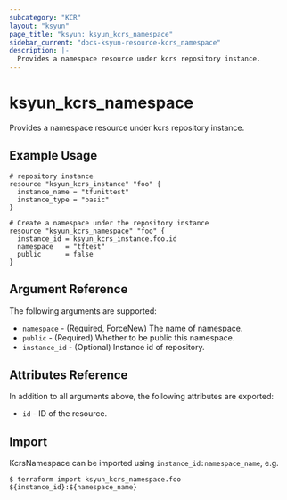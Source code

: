 ```yaml
---
subcategory: "KCR"
layout: "ksyun"
page_title: "ksyun: ksyun_kcrs_namespace"
sidebar_current: "docs-ksyun-resource-kcrs_namespace"
description: |-
  Provides a namespace resource under kcrs repository instance.
---
```


# ksyun_kcrs_namespace

Provides a namespace resource under kcrs repository instance.

## Example Usage

```hcl
# repository instance
resource "ksyun_kcrs_instance" "foo" {
  instance_name = "tfunittest"
  instance_type = "basic"
}

# Create a namespace under the repository instance
resource "ksyun_kcrs_namespace" "foo" {
  instance_id = ksyun_kcrs_instance.foo.id
  namespace   = "tftest"
  public      = false
}
```

## Argument Reference

The following arguments are supported:

* `namespace` - (Required, ForceNew) The name of namespace.
* `public` - (Required) Whether to be public this namespace.
* `instance_id` - (Optional) Instance id of repository.

## Attributes Reference

In addition to all arguments above, the following attributes are exported:

* `id` - ID of the resource.



## Import

KcrsNamespace can be imported using `instance_id:namespace_name`, e.g.

```
$ terraform import ksyun_kcrs_namespace.foo ${instance_id}:${namespace_name}
```


